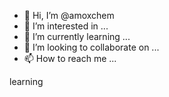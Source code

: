 - 👋 Hi, I’m @amoxchem
- 👀 I’m interested in ...
- 🌱 I’m currently learning ...
- 💞️ I’m looking to collaborate on ...
- 📫 How to reach me ...

<!---
amoxchem/amoxchem is a ✨ special ✨ repository because its `README.md` (this file) appears on your GitHub profile.
You can click the Preview link to take a look at your changes.
---> learning
